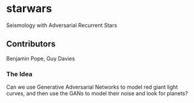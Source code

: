 # starwars
Seismology with Adversarial Recurrent Stars

## Contributors
Benjamin Pope, Guy Davies

### The Idea

Can we use Generative Adversarial Networks to model red giant light curves, and then use the GANs to model their noise and look for planets?
